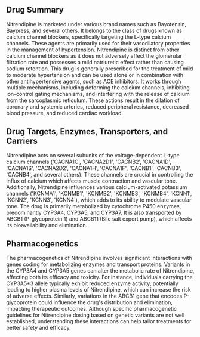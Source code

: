 ## Drug Summary
Nitrendipine is marketed under various brand names such as Bayotensin, Baypress, and several others. It belongs to the class of drugs known as calcium channel blockers, specifically targeting the L-type calcium channels. These agents are primarily used for their vasodilatory properties in the management of hypertension. Nitrendipine is distinct from other calcium channel blockers as it does not adversely affect the glomerular filtration rate and possesses a mild natriuretic effect rather than causing sodium retention. This drug is generally prescribed for the treatment of mild to moderate hypertension and can be used alone or in combination with other antihypertensive agents, such as ACE inhibitors. It works through multiple mechanisms, including deforming the calcium channels, inhibiting ion-control gating mechanisms, and interfering with the release of calcium from the sarcoplasmic reticulum. These actions result in the dilation of coronary and systemic arteries, reduced peripheral resistance, decreased blood pressure, and reduced cardiac workload.

## Drug Targets, Enzymes, Transporters, and Carriers
Nitrendipine acts on several subunits of the voltage-dependent L-type calcium channels ('CACNA1C', 'CACNA2D1', 'CACNB2', 'CACNA1D', 'CACNA1S', 'CACNA2D2', 'CACNA1H', 'CACNA1F', 'CACNB1', 'CACNB3', 'CACNB4', and several others). These channels are crucial in controlling the influx of calcium which affects muscle contraction and vascular tone. Additionally, Nitrendipine influences various calcium-activated potassium channels ('KCNMA1', 'KCNMB1', 'KCNMB2', 'KCNMB3', 'KCNMB4', 'KCNN1', 'KCNN2', 'KCNN3', 'KCNN4'), which adds to its ability to modulate vascular tone. The drug is primarily metabolized by cytochrome P450 enzymes, predominantly CYP3A4, CYP3A5, and CYP3A7. It is also transported by ABCB1 (P-glycoprotein 1) and ABCB11 (Bile salt export pump), which affects its bioavailability and elimination.

## Pharmacogenetics
The pharmacogenetics of Nitrendipine involves significant interactions with genes coding for metabolizing enzymes and transport proteins. Variants in the CYP3A4 and CYP3A5 genes can alter the metabolic rate of Nitrendipine, affecting both its efficacy and toxicity. For instance, individuals carrying the CYP3A5*3 allele typically exhibit reduced enzyme activity, potentially leading to higher plasma levels of Nitrendipine, which can increase the risk of adverse effects. Similarly, variations in the ABCB1 gene that encodes P-glycoprotein could influence the drug's distribution and elimination, impacting therapeutic outcomes. Although specific pharmacogenetic guidelines for Nitrendipine dosing based on genetic variants are not well established, understanding these interactions can help tailor treatments for better safety and efficacy.